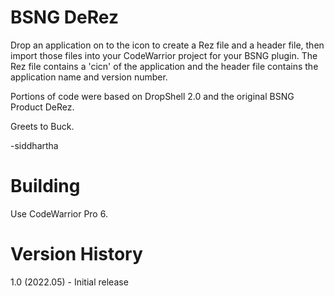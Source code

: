 # BSNG DeRez
Drop an application on to the icon to create a Rez file and a header file, then import those files into your CodeWarrior project for your BSNG plugin. The Rez file contains a 'cicn' of the application and the header file contains the application name and version number.

Portions of code were based on DropShell 2.0 and the original BSNG Product DeRez.

Greets to Buck.

-siddhartha

# Building
Use CodeWarrior Pro 6.

# Version History
1.0 (2022.05)
    - Initial release

